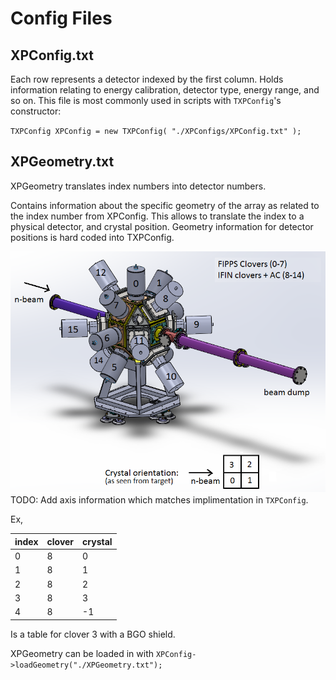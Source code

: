 # Config Files

## XPConfig.txt

Each row represents a detector indexed by the first column. Holds information relating to energy calibration, detector type, energy range, and so on. This file is most commonly used in scripts  with `TXPConfig`'s constructor:

`TXPConfig XPConfig = new TXPConfig( "./XPConfigs/XPConfig.txt" );`

## XPGeometry.txt
XPGeometry translates index numbers into detector numbers.

Contains information about the specific geometry of the array as related to the index number from XPConfig. This allows to translate the index to a physical detector, and crystal position. Geometry information for detector positions is hard coded into TXPConfig.

![Image of FIPPS+IFIN Array](docs/images/CloverLabeling_ViewFromCasemateEntrance_b.png)
TODO: Add axis information which matches implimentation in `TXPConfig`.

Ex,

index | clover | crystal
----- | ------ | -------
0     | 8      | 0
1     | 8      | 1
2     | 8      | 2
3     | 8      | 3
4     | 8      | -1

Is a table for clover 3 with a BGO shield.

XPGeometry can be loaded in with `XPConfig->loadGeometry("./XPGeometry.txt");`
